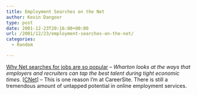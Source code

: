 ```yaml
---
title: Employment Searches on the Net
author: Kevin Dangoor
type: post
date: 2001-12-23T20:16:00+00:00
url: /2001/12/23/employment-searches-on-the-net/
categories:
  - Random

---
```

[Why Net searches for jobs are so popular][1] &#8211; _Wharton looks at the ways that employers and recruiters can tap the best talent during tight economic times._ [[CNet][2]] &#8211; This is one reason I&#8217;m at CareerSite. There is still a tremendous amount of untapped potential in online employment services.

 [1]: http://news.cnet.com/news/0-1005-201-8255074-0.html?tag=pt.rss..feed.ne_8255074
 [2]: http://news.cnet.com/?tag=pt.rss..feed.fd